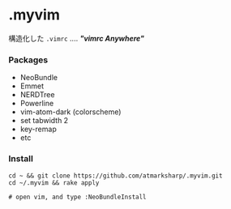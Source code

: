 # .myvim

構造化した `.vimrc` .... ***"vimrc Anywhere"***

### Packages

- NeoBundle
- Emmet
- NERDTree
- Powerline
- vim-atom-dark (colorscheme)
- set tabwidth 2
- key-remap
- etc

### Install

```
cd ~ && git clone https://github.com/atmarksharp/.myvim.git
cd ~/.myvim && rake apply

# open vim, and type :NeoBundleInstall
```
